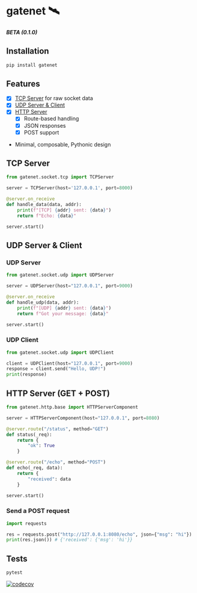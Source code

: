 # gatenet 🛰️

##### BETA (0.1.0)

## Installation

```zsh
pip install gatenet
```

## Features
- [x] [TCP Server](#tcp-server) for raw socket data
- [x] [UDP Server & Client](#udp-server--client)
- [x] [HTTP Server](#http-server-get--post)
    - [x] Route-based handling
    - [x] JSON responses
    - [x] POST support
- Minimal, composable, Pythonic design

## TCP Server

```python
from gatenet.socket.tcp import TCPServer

server = TCPServer(host='127.0.0.1', port=8000)

@server.on_receive
def handle_data(data, addr):
    print(f"[TCP] {addr} sent: {data}")
    return f"Echo: {data}"

server.start()
```

## UDP Server & Client

### UDP Server

```python
from gatenet.socket.udp import UDPServer

server = UDPServer(host="127.0.0.1", port=9000)

@server.on_receive
def handle_udp(data, addr):
    print(f"[UDP] {addr} sent: {data}")
    return f"Got your message: {data}"

server.start()
```

### UDP Client

```python
from gatenet.socket.udp import UDPClient

client = UDPClient(host="127.0.0.1", port=9000)
response = client.send("Hello, UDP!")
print(response)
```

## HTTP Server (GET + POST)

```python
from gatenet.http.base import HTTPServerComponent

server = HTTPServerComponent(host="127.0.0.1", port=8080)

@server.route("/status", method="GET")
def status(_req):
    return {
        "ok": True
    }

@server.route("/echo", method="POST")
def echo(_req, data):
    return {
        "received": data
    }

server.start()
```

### Send a POST request

```python
import requests

res = requests.post("http://127.0.0.1:8080/echo", json={"msg": "hi"})
print(res.json()) # {'received': {'msg': 'hi'}}
```

## Tests

```bash
pytest
```

[![codecov](https://codecov.io/gh/clxrityy/gatenet/branch/main/graph/badge.svg)](https://codecov.io/gh/clxrityy/gatenet)
